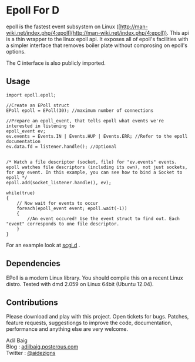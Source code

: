 Epoll For D
========

epoll is the fastest event subsystem on Linux ([http://man-wiki.net/index.php/4:epoll](http://man-wiki.net/index.php/4:epoll)). This api is a thin wrapper to the linux epoll api. It exposes all of epoll's facilities with a simpler interface that removes boiler plate without comprosing on epoll's options. 

The C interface is also publicly imported.

## Usage
	
	import epoll.epoll;
	
	//Create an EPoll struct
	EPoll epoll = EPoll(30); //maximum number of connections

	//Prepare an epoll_event, that tells epoll what events we're interested in listening to
	epoll_event ev;
	ev.events = Events.IN | Events.HUP | Events.ERR; //Refer to the epoll documentation
	ev.data.fd = listener.handle(); //Optional

	
	/* Watch a file descriptor (socket, file) for "ev.events" events. epoll watches file descriptors (including its own), not just sockets, for any event. In this example, you can see how to bind a Socket to epoll */ 
	epoll.add(socket_listener.handle(), ev);
	
	while(true)
	{
		// Now wait for events to occur
		foreach(epoll_event event; epoll.wait(-1))
		{
			//An event occured! Use the event struct to find out. Each "event" corresponds to one file descriptor.
		}
	}

For an example look at [scgi.d](https://github.com/adilbaig/Epoll-D2/blob/master/scgi.d) .

## Dependencies
EPoll is a modern Linux library. You should compile this on a recent Linux distro. Tested with dmd 2.059 on Linux 64bit (Ubuntu 12.04).

## Contributions
Please download and play with this project. Open tickets for bugs. Patches, feature requests, suggestiongs to improve the code, documentation, performance and anything else are very welcome.

Adil Baig
<br />Blog : [adilbaig.posterous.com](http://adilbaig.posterous.com)
<br />Twitter : [@aidezigns](http://twitter.com/aidezigns)


